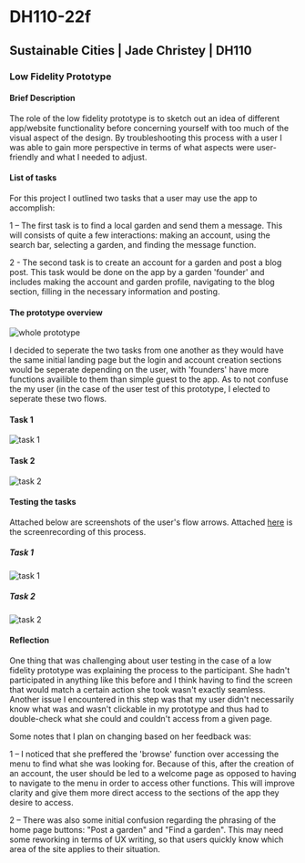 # DH110-22f

## Sustainable Cities | Jade Christey | DH110

### Low Fidelity Prototype

#### Brief Description

The role of the low fidelity prototype is to sketch out an idea of different app/website functionality before concerning yourself with too much of the visual aspect of the design. By troubleshooting this process with a user I was able to gain more perspective in terms of what aspects were user-friendly and what I needed to adjust. 

#### List of tasks 

For this project I outlined two tasks that a user may use the app to accomplish:

1 – The first task is to find a local garden and send them a message. This will consists of quite a few interactions: making an account, using the search bar, selecting a garden, and finding the message function. 

2 - The second task is to create an account for a garden and post a blog post. This task would be done on the app by a garden 'founder' and includes making the account and garden profile, navigating to the blog section, filling in the necessary information and posting. 

#### The prototype overview 

![whole prototype](Proto1.png)

I decided to seperate the two tasks from one another as they would have the same initial landing page but the login and account creation sections would be seperate depending on the user, with 'founders' have more functions availible to them than simple guest to the app. As to not confuse the my user (in the case of the user test of this prototype, I elected to seperate these two flows. 

#### Task 1

![task 1](Proto3.png)

#### Task 2

![task 2](Proto2.png)

#### Testing the tasks

Attached below are screenshots of the user's flow arrows. Attached [here](https://drive.google.com/drive/folders/1PqkHco8QMXvWrrW_XU9dZKQ4U_-YwN0x?usp=share_link) is the screenrecording of this process. 

##### Task 1

![task 1](IMG_7107.jpg)

##### Task 2

![task 2](IMG_7106.jpg)

#### Reflection

One thing that was challenging about user testing in the case of a low fidelity prototype was explaining the process to the participant. She hadn't participated in anything like this before and I think having to find the screen that would match a certain action she took wasn't exactly seamless. Another issue I encountered in this step was that my user didn't necessarily know what was and wasn't clickable in my prototype and thus had to double-check what she could and couldn't access from a given page. 

Some notes that I plan on changing based on her feedback was: 

1 – I noticed that she preffered the 'browse' function over accessing the menu to find what she was looking for. Because of this, after the creation of an account, the user should be led to a welcome page as opposed to having to navigate to the menu in order to access other functions. This will improve clarity and give them more direct access to the sections of the app they desire to access. 

2 – There was also some initial confusion regarding the phrasing of the home page buttons: "Post a garden" and "Find a garden". This may need some reworking in terms of UX writing, so that users quickly know which area of the site applies to their situation. 

